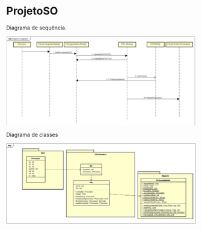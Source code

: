 # ProjetoSO
Diagrama de sequência.


<img src = "https://github.com/JadersonGomes/ProjetoSO/blob/master/Diagrama%20de%20Sequencia.JPG">

Diagrama de classes

<img src = "https://github.com/JadersonGomes/ProjetoSO/blob/master/JPEG%20Diagrama%20de%20Classe%20--%20Projeto%20SO.jpg">
